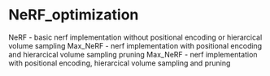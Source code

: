 # NeRF_optimization
NeRF - basic nerf implementation without positional encoding or hierarcical volume sampling
Max_NeRF - nerf implementation with positional encoding and hierarcical volume sampling
pruning Max_NeRF - nerf implementation with positional encoding, hierarcical volume sampling and pruning
